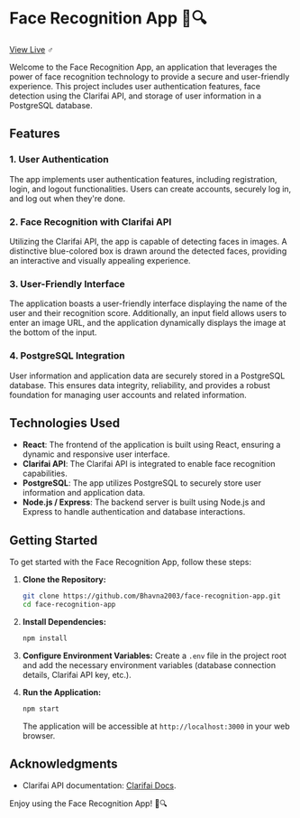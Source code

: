 # Face Recognition App 👥🔍
[View Live](https://face-recognition-app-i3x0.onrender.com/) ♂️

Welcome to the Face Recognition App, an application that leverages the power of face recognition technology to provide a secure and user-friendly experience. This project includes user authentication features, face detection using the Clarifai API, and storage of user information in a PostgreSQL database.

## Features

### 1. User Authentication
The app implements user authentication features, including registration, login, and logout functionalities. Users can create accounts, securely log in, and log out when they're done.

### 2. Face Recognition with Clarifai API
Utilizing the Clarifai API, the app is capable of detecting faces in images. A distinctive blue-colored box is drawn around the detected faces, providing an interactive and visually appealing experience.

### 3. User-Friendly Interface
The application boasts a user-friendly interface displaying the name of the user and their recognition score. Additionally, an input field allows users to enter an image URL, and the application dynamically displays the image at the bottom of the input.

### 4. PostgreSQL Integration
User information and application data are securely stored in a PostgreSQL database. This ensures data integrity, reliability, and provides a robust foundation for managing user accounts and related information.

## Technologies Used

- **React**: The frontend of the application is built using React, ensuring a dynamic and responsive user interface.
- **Clarifai API**: The Clarifai API is integrated to enable face recognition capabilities.
- **PostgreSQL**: The app utilizes PostgreSQL to securely store user information and application data.
- **Node.js / Express**: The backend server is built using Node.js and Express to handle authentication and database interactions.

## Getting Started

To get started with the Face Recognition App, follow these steps:

1. **Clone the Repository:**
   ```bash
   git clone https://github.com/Bhavna2003/face-recognition-app.git
   cd face-recognition-app
   ```

2. **Install Dependencies:**
   ```bash
   npm install
   ```

3. **Configure Environment Variables:**
   Create a `.env` file in the project root and add the necessary environment variables (database connection details, Clarifai API key, etc.).

4. **Run the Application:**
   ```bash
   npm start
   ```

   The application will be accessible at `http://localhost:3000` in your web browser.

## Acknowledgments

- Clarifai API documentation: [Clarifai Docs](https://docs.clarifai.com/).

Enjoy using the Face Recognition App! 👥🔍

